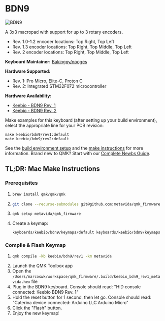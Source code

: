 # BDN9

![BDN9](https://cdn.shopify.com/s/files/1/1851/5125/products/image_bd8d9423-950e-4aad-bea5-665d896f879a_530x@2x.jpg?v=1547909493)

A 3x3 macropad with support for up to 3 rotary encoders.


* Rev. 1.0-1.2 encoder locations: Top Right, Top Left
* Rev. 1.3 encoder locations: Top Right, Top Middle, Top Left
* Rev. 2 encoder locations: Top Right, Top Middle, Top Left


**Keyboard Maintainer:** [Bakingpy/nooges](https://github.com/nooges)

**Hardware Supported:**
* Rev. 1: Pro Micro, Elite-C, Proton C
* Rev. 2: Integrated STM32F072 microcontroller

**Hardware Availability:**
* [Keebio - BDN9 Rev. 1](https://keeb.io/products/bdn9-3x3-9-key-macropad-rotary-encoder-support)
* [Keebio - BDN9 Rev. 2](https://keeb.io/products/bdn9-rev-2-3x3-9-key-macropad-rotary-encoder-and-rgb)

Make examples for this keyboard (after setting up your build environment), select the appropriate line for your PCB revision:

    make keebio/bdn9/rev1:default
    make keebio/bdn9/rev2:default

See the [build environment setup](https://docs.qmk.fm/#/getting_started_build_tools) and the [make instructions](https://docs.qmk.fm/#/getting_started_make_guide) for more information. Brand new to QMK? Start with our [Complete Newbs Guide](https://docs.qmk.fm/#/newbs).

## TL;DR: Mac Make Instructions

### Prerequisites

1. ```bash
   brew install qmk/qmk/qmk
   ```
1. ```bash
   git clone --recurse-submodules git@github.com:metavida/qmk_firmware.git
   ```
1. ```bash
   qmk setup metavida/qmk_firmware
   ```
1. Create a keymap:
   ```bash
   keyboards/keebio/bdn9/keymaps/default keyboards/keebio/bdn9/keymaps/metavida
   ```

### Compile & Flash Keymap

1. ```bash
   qmk compile -kb keebio/bdn9/rev1 -km metavida
   ```
1. Launch the QMK Toolbox app
1. Open the `/Users/marcoswk/workspace/qmk_firmware/.build/keebio_bdn9_rev1_metavida.hex` file
1. Plug in the BDN9 keyboard. Console should read: "HID console connected: Keebio BDN9 Rev. 1"
1. Hold the reset button for 1 second, then let go. Console should read: "Caterina device connected: Arduino LLC Arduino Micro"
1. Click the "Flash" button.
1. Enjoy the new keymap!
